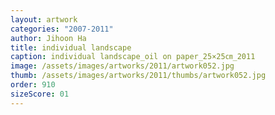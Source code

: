 ```yaml
---
layout: artwork
categories: "2007-2011"
author: Jihoon Ha
title: individual landscape
caption: individual landscape_oil on paper_25×25㎝_2011
image: /assets/images/artworks/2011/artwork052.jpg
thumb: /assets/images/artworks/2011/thumbs/artwork052.jpg
order: 910
sizeScore: 01
---
```

